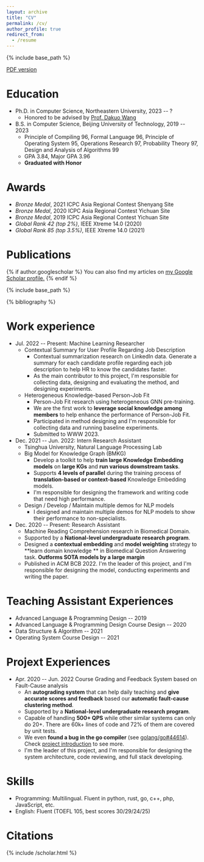```yaml
---
layout: archive
title: "CV"
permalink: /cv/
author_profile: true
redirect_from:
  - /resume
---
```


{% include base_path %}

[PDF version](/files/resume.pdf)

Education
======
* Ph.D. in Computer Science, Northeastern University, 2023 -- ?
  * Honored to be advised by [Prof. Dakuo Wang](https://dakuowang.com)
* B.S. in Computer Science, Beijing University of Technology, 2019 -- 2023
  * Principle of Compiling 96, Formal Language 96,  Principle of Operating System 95,  Operations Research 97,  Probability Theory 97, Design and Analysis of Algorithms 99
  * GPA 3.84, Major GPA 3.96
  * **Graduated with Honor**

Awards
=====
* *Bronze Medal*, 2021 ICPC Asia Regional Contest Shenyang Site
* *Bronze Medal*, 2020 ICPC Asia Regional Contest Yichuan Site
* *Bronze Medal*, 2019 ICPC Asia Regional Contest Yichuan Site
* *Global Rank 42 (top 2%)*, IEEE Xtreme 14.0 (2020)
* *Global Rank 85 (top 3.5%)*, IEEE Xtreme 14.0 (2021)

Publications
======
{% if author.googlescholar %}
  You can also find my articles on <u><a href="{{author.googlescholar}}">my Google Scholar profile</a>.</u>
{% endif %}

{% include base_path %}

<div class="publications">

{% bibliography %}

</div>

Work experience
======
* Jul. 2022 -- Present: Machine Learning Researcher
  * Contextual Summary for User Profile Regarding Job Description
    * Contextual summarization research on LinkedIn data. Generate a summary for each candidate profile regarding each job description to help HR to know the candidates faster.
    * As the main contributor to this project, I'm responsible for collecting data, designing and evaluating the method, and designing experiments.
  * Heterogeneous Knowledge-based Person-Job Fit
    * Person-Job Fit research using heterogeneous GNN pre-training. 
    * We are the first work to **leverage social knowledge among members** to help enhance the performance of Person-Job Fit.
    * Participated in method designing and I'm responsible for collecting data and running baseline experiments.
    * Submitted to WWW 2023.
* Dec. 2021 -- Jun. 2022: Intern Research Assistant
  * Tsinghua University, Natural Language Processing Lab
  * Big Model for Knowledge Graph (BMKG)
    * Develop a toolkit to help **train large Knowledge Embedding models** on **large KGs** and **run various downstream tasks**. 
    * Supports **4 levels of parallel** during the training process of **translation-based or context-based** Knowledge Embedding models.
    * I'm responsible for designing the framework and writing code that need high performance.
  * Design / Develop / Maintain multiple demos for NLP models
    * I designed and maintain multiple demos for NLP models to show their performance to non-specialists.
* Dec. 2020 -- Present: Research Assistant
  * Machine Reading Comprehension research in Biomedical Domain.
  * Supported by a **National-level undergraduate research program**.
  * Designed a **contextual embedding** and **model weighting** strategy to **learn domain knowledge ** in Biomedical Question Answering task. **Outforms SOTA models by a large margin**
  * Published in ACM BCB 2022. I'm the leader of this project, and I'm responsible for designing the model, conducting experiments and writing the paper.

Teaching Assistant Experiences
======
* Advanced Language & Programming Design -- 2019
* Advanced Language & Programming Design Course Design -- 2020
* Data Structure & Algorithm -- 2021
* Operating System Course Design -- 2021

Projext Experiences
=====
* Apr. 2020 -- Jun. 2022 Course Grading and Feedback System based on Fault-Cause analysis
  * An **autograding system** that can help daily teaching and **give accurate scores and feedback** based our **automatic fault-cause clustering method**. 
  * Supported by a **National-level undergraduate research program**.
  * Capable of handling **500+ QPS** while other similar systems can only do 20+. There are 60k+ lines of code and 72\% of them are covered by unit tests.
  * We even **found a bug in the go compiler** (see [golang/go\#44614](https://github.com/golang/go/issues/44614)). Check [project introduction](/opensource#eduoj) to see more.
  * I'm the leader of this project, and I'm responsible for designing the system architecture, code reviewing, and full stack developing. 

Skills
=====
* Programming: Multilingual. Fluent in python, rust, go, c++, php, JavaScript, etc.
* English: Fluent (TOEFL 105, best scores 30/29/24/25)

Citations
=====
{% include /scholar.html %}